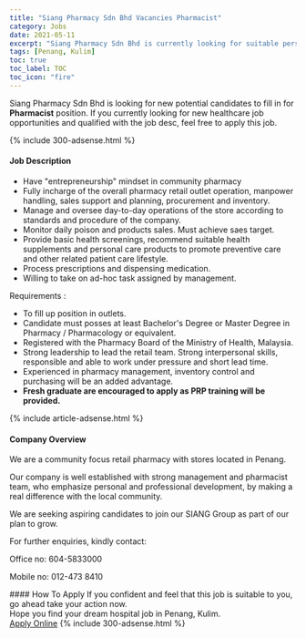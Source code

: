 ```yaml
---
title: "Siang Pharmacy Sdn Bhd Vacancies Pharmacist" 
category: Jobs 
date: 2021-05-11 
excerpt: "Siang Pharmacy Sdn Bhd is currently looking for suitable person to fill in the Pharmacist which positioned at Penang, Kulim" 
tags: [Penang, Kulim] 
toc: true 
toc_label: TOC 
toc_icon: "fire" 
--- 
```


<p>Siang Pharmacy Sdn Bhd is looking for new potential candidates to fill in for <b>Pharmacist</b> position. If you currently looking for new healthcare job opportunities and qualified with the job desc, feel free to apply this job.
</p>{% include 300-adsense.html %} 
<div><div><h4>Job Description</h4></div><div><div><span><div><ul><li>Have "entrepreneurship" mindset in community pharmacy</li><li>Fully incharge of the overall pharmacy retail outlet operation, manpower handling, sales support and planning, procurement and inventory.</li><li>Manage and oversee day-to-day operations of the store according to standards and procedure of the company.</li><li>Monitor daily poison and products sales. Must achieve saes target.</li><li>Provide basic health screenings, recommend suitable health supplements and personal care products to promote preventive care and other related patient care lifestyle.</li><li>Process prescriptions and dispensing medication.</li><li>Willing to take on ad-hoc task assigned by management.</li></ul><p>Requirements :</p><ul><li>To fill up position in outlets.</li><li>Candidate must posses at least Bachelor's Degree or Master Degree in Pharmacy / Pharmacology or equivalent.</li><li>Registered with the Pharmacy Board of the Ministry of Health, Malaysia.</li><li>Strong leadership to lead the retail team. Strong interpersonal skills, responsible and able to work under pressure and short lead time.</li><li>Experienced in pharmacy management, inventory control and purchasing will be an added advantage.</li><li><strong>Fresh graduate are encouraged to apply as PRP training will be provided.</strong></li></ul></div></span></div></div></div> 
{% include article-adsense.html %} 
<div><div><h4>Company Overview</h4></div><div><div><span><div><p>We are a community focus retail pharmacy with stores located in Penang.</p><p>Our&#160;company is well established with strong&#160;management and pharmacist team, who emphasize personal and professional development, by making a real difference with the local community.</p><p>We are seeking aspiring&#160;candidates to join our SIANG Group as part of our plan to grow.</p><p>For further enquiries, kindly contact:</p><p>Office no: 604-5833000</p><p>Mobile no: 012-473 8410</p></div></span></div></div></div> 
#### How To Apply 
If you confident and feel that this job is suitable to you, go ahead take your action now. <br/> 
Hope you find your dream hospital job in Penang, Kulim. <br/> 
<a href="https://www.jobstreet.com.my/en/job/pharmacist-4564166?jobId=jobstreet-my-job-4564166" class="btn btn--warning" target="_blank" rel="nofollow noopenner">Apply Online</a> 
{% include 300-adsense.html %} 